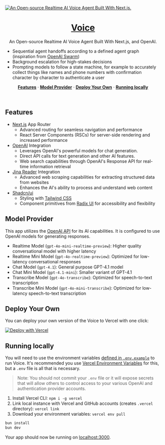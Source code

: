 <a href="https://voice-oss.vercel.app">
  <img alt="An Open-source Realtime AI Voice Agent Built With Next.js." src="./public/preview/voice.png">
  <h1 align="center">Voice</h1>
</a>

<p align="center">
  An Open-source Realtime AI Voice Agent Built With Next.js, and OpenAI. 
</p>

- Sequential agent handoffs according to a defined agent graph (inspiration from [OpenAI Swarm](https://github.com/openai/swarm))
- Background escalation for high-stakes decisions
- Prompting models to follow a state machine, for example to accurately collect things like names and phone numbers with confirmation character by character to authenticate a user

<p align="center">
  <a href="#features"><strong>Features</strong></a> ·
  <a href="#model-provider"><strong>Model Provider</strong></a> ·
  <a href="#deploy-your-own"><strong>Deploy Your Own</strong></a> ·
  <a href="#running-locally"><strong>Running locally</strong></a>
</p>
<br/>

## Features

- [Next.js](https://nextjs.org) App Router
  - Advanced routing for seamless navigation and performance
  - React Server Components (RSCs) for server-side rendering and increased performance
- [OpenAI](https://openai.com/) Integration
  - Leverages OpenAI's powerful models for chat generation.
  - Direct API calls for text generation and other AI features.
  - Web search capabilities through OpenAI's Response API for real-time information retrieval
- [Jina Reader](https://jina.ai/) Integration
  - Advanced web scraping capabilities for extracting structured data from websites
  - Enhances the AI's ability to process and understand web content
- [Shadcn/ui](https://ui.shadcn.com)
  - Styling with [Tailwind CSS](https://tailwindcss.com)
  - Component primitives from [Radix UI](https://radix-ui.com) for accessibility and flexibility

## Model Provider

This app utilizes the [OpenAI API](https://openai.com/) for its AI capabilities. It is configured to use OpenAI models for generating responses.

- Realtime Model (`gpt-4o-mini-realtime-preview`): Higher quality conversational model with higher latency
- Realtime Mini Model (`gpt-4o-realtime-preview`): Optimized for low-latency conversational responses
- Chat Model (`gpt-4.1`): General purpose GPT-4.1 model
- Chat Mini Model (`gpt-4.1-mini`): Smaller variant of GPT-4.1
- Transcribe Model (`gpt-4o-transcribe`): Optimized for speech-to-text transcription
- Transcribe Mini Model (`gpt-4o-mini-transcribe`): Optimized for low-latency speech-to-text transcription

## Deploy Your Own

You can deploy your own version of the Voice to Vercel with one click:

[![Deploy with Vercel](https://vercel.com/button)](https://vercel.com/new/clone?repository-url=https%3A%2F%2Fgithub.com%2Fmuradpm%2Fvoice&env=OPENAI_API_KEY,JINA_API_KEY&envDescription=Learn%20more%20about%20how%20to%20get%20the%20API%20Keys%20for%20the%20application&envLink=https%3A%2F%2Fgithub.com%2Fmuradpm%2Fopenchat%2Fblob%2Fmain%2F.env.example&demo-title=Voice&demo-description=An%20Open-source%20Realtime%20AI%20Voice%20Agent%20Built%20With%20Next.js&demo-url=https%3A%2F%2Fvoice-oss.vercel.app)

## Running locally

You will need to use the environment variables [defined in `.env.example`](.env.example) to run Voice. It's recommended you use [Vercel Environment Variables](https://vercel.com/docs/projects/environment-variables) for this, but a `.env` file is all that is necessary.

> Note: You should not commit your `.env` file or it will expose secrets that will allow others to control access to your various OpenAI and authentication provider accounts.

1. Install Vercel CLI: `npm i -g vercel`
2. Link local instance with Vercel and GitHub accounts (creates `.vercel` directory): `vercel link`
3. Download your environment variables: `vercel env pull`

```bash
bun install
bun dev
```

Your app should now be running on [localhost:3000](http://localhost:3000/).
